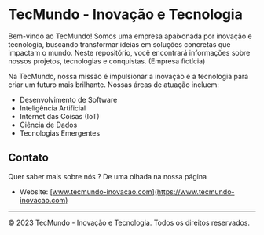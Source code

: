 # TecMundo - Inovação e Tecnologia

Bem-vindo ao TecMundo! Somos uma empresa apaixonada por inovação e tecnologia, buscando transformar ideias em soluções concretas que impactam o mundo. Neste repositório, você encontrará informações sobre nossos projetos, tecnologias e conquistas. (Empresa fictícia)


Na TecMundo, nossa missão é impulsionar a inovação e a tecnologia para criar um futuro mais brilhante. Nossas áreas de atuação incluem:

- Desenvolvimento de Software
- Inteligência Artificial
- Internet das Coisas (IoT)
- Ciência de Dados
- Tecnologias Emergentes


## Contato

Quer saber mais sobre nós ? De uma olhada na nossa página

- Website: [www.tecmundo-inovacao.com](https://www.tecmundo-inovacao.com)

---

© 2023 TecMundo - Inovação e Tecnologia. Todos os direitos reservados.

